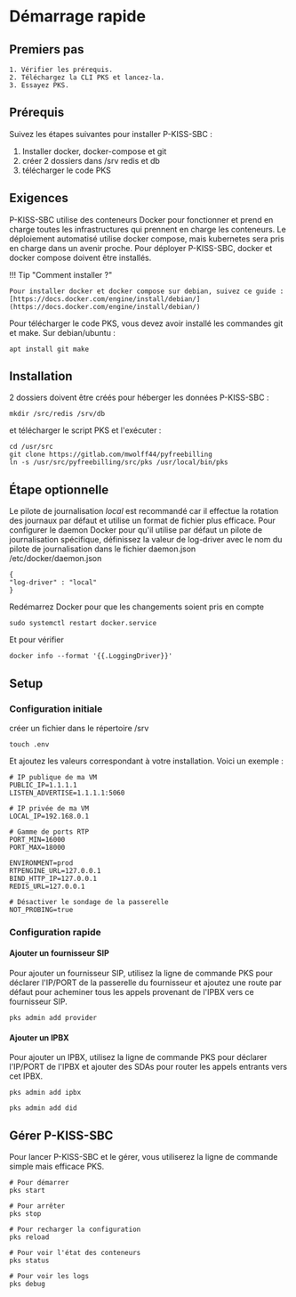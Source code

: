 # Démarrage rapide

## Premiers pas

    1. Vérifier les prérequis.
    2. Téléchargez la CLI PKS et lancez-la.
    3. Essayez PKS.

## Prérequis

Suivez les étapes suivantes pour installer P-KISS-SBC : 

1. Installer docker, docker-compose et git
2. créer 2 dossiers dans /srv redis et db
3. télécharger le code PKS

## Exigences

P-KISS-SBC utilise des conteneurs Docker pour fonctionner et prend en charge toutes les infrastructures qui prennent en charge les conteneurs.
Le déploiement automatisé utilise docker compose, mais kubernetes sera pris en charge dans un avenir proche.
Pour déployer P-KISS-SBC, docker et docker compose doivent être installés.

!!! Tip "Comment installer ?"

    Pour installer docker et docker compose sur debian, suivez ce guide : [https://docs.docker.com/engine/install/debian/](https://docs.docker.com/engine/install/debian/)

Pour télécharger le code PKS, vous devez avoir installé les commandes git et make. Sur debian/ubuntu : 

```
apt install git make
```

## Installation

2 dossiers doivent être créés pour héberger les données P-KISS-SBC : 

```
mkdir /src/redis /srv/db
```

et télécharger le script PKS et l'exécuter :

```
cd /usr/src
git clone https://gitlab.com/mwolff44/pyfreebilling
ln -s /usr/src/pyfreebilling/src/pks /usr/local/bin/pks
```

## Étape optionnelle

Le pilote de journalisation *local* est recommandé car il effectue la rotation des journaux par défaut et utilise un format de fichier plus efficace.
Pour configurer le daemon Docker pour qu'il utilise par défaut un pilote de journalisation spécifique, définissez la valeur de log-driver avec le nom du pilote de journalisation dans le fichier daemon.json /etc/docker/daemon.json

```
{
"log-driver" : "local"
}
```

Redémarrez Docker pour que les changements soient pris en compte

```
sudo systemctl restart docker.service
```

Et pour vérifier

```
docker info --format '{{.LoggingDriver}}'
```

## Setup

### Configuration initiale

créer un fichier dans le répertoire /srv

```
touch .env
```

Et ajoutez les valeurs correspondant à votre installation. Voici un exemple : 

```
# IP publique de ma VM
PUBLIC_IP=1.1.1.1
LISTEN_ADVERTISE=1.1.1.1:5060

# IP privée de ma VM
LOCAL_IP=192.168.0.1

# Gamme de ports RTP
PORT_MIN=16000
PORT_MAX=18000

ENVIRONMENT=prod
RTPENGINE_URL=127.0.0.1
BIND_HTTP_IP=127.0.0.1
REDIS_URL=127.0.0.1

# Désactiver le sondage de la passerelle
NOT_PROBING=true
```

### Configuration rapide

#### Ajouter un fournisseur SIP

Pour ajouter un fournisseur SIP, utilisez la ligne de commande PKS pour déclarer l'IP/PORT de la passerelle du fournisseur et ajoutez une route par défaut pour acheminer tous les appels provenant de l'IPBX vers ce fournisseur SIP.

```
pks admin add provider
```

#### Ajouter un IPBX

Pour ajouter un IPBX, utilisez la ligne de commande PKS pour déclarer l'IP/PORT de l'IPBX et ajouter des SDAs pour router les appels entrants vers cet IPBX.

```
pks admin add ipbx

pks admin add did
```

## Gérer P-KISS-SBC

Pour lancer P-KISS-SBC et le gérer, vous utiliserez la ligne de commande simple mais efficace PKS.

```
# Pour démarrer
pks start

# Pour arrêter
pks stop

# Pour recharger la configuration
pks reload

# Pour voir l'état des conteneurs
pks status

# Pour voir les logs
pks debug
```
